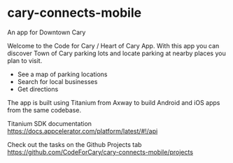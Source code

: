 # cary-connects-mobile
An app for Downtown Cary

Welcome to the Code for Cary / Heart of Cary App. With this app you can discover Town of Cary parking lots and locate parking
at nearby places you plan to visit.

* See a map of parking locations
* Search for local businesses
* Get directions

The app is built using Titanium from Axway to build Android and iOS apps from the same codebase.

Titanium SDK documentation
https://docs.appcelerator.com/platform/latest/#!/api

Check out the tasks on the Github Projects tab
https://github.com/CodeForCary/cary-connects-mobile/projects
